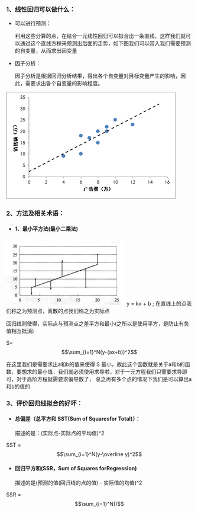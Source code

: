 ### 1、线性回归可以做什么：

- 可以进行预测：

    利用这些分算的点，在结合一元线性回归可以拟合出一条直线，这样我们就可以通过这个直线方程来预测出后面的走势，如下图我们可以带入我们需要预测的自变量，从而求出因变量

- 因子分析：

    因子分析是根据回归分析结果，得出各个自变量对目标变量产生的影响，因此，需要求出各个自变量的影响程度。 

![](/assets/LinearRegression.png)

### 2、方法及相关术语：

- #### 1、最小平方法(最小二乘法)
![](/assets/1464445402.png)
  y = kx + b ; 在直线上的点我们称之为预测点，离散的点我们称之为实际点
  
  回归线则使得，实际点与预测点之差平方和最小(之所以是使用平方，是防止有负值相互抵消)
  
  S=$$\sum_{i=1}^N(y-(ax+b))^2$$  
  
 在这里我们是需要求出a和b的值来使得 S 最小，故此这个函数就是关于a和b的函数，要想求的最小值，我们就必须使用求导啦，对于一元方程我们只需要求导即可，对于高阶方程就需要求偏导数了， 总之再有多个点的情况下我们是可以算出a和b的值的
 
### 3、评价回归线拟合的好坏：

- #### 总偏差（总平方和 SST(Sum of Squaresfor Total)）：     
  
  描述的是：(实际点-实际点的平均值)^2 
  
 SST = $$\sum_{i=1}^N(y-\overline y)^2$$    
 
- #### 回归平方和(SSR，Sum of Squares forRegression)   

   描述的是(预测的值(回归线的点的值) - 实际值的均值)^2
   
 SSR = $$\sum_{i=1}^N()$$        
 
                                             
                                                                                         
                                                                                                                                     
                                                                                                                                                                                 
                                                                                                                                                                                                                             
                                                                                                                                                                                                                                                                                                                     